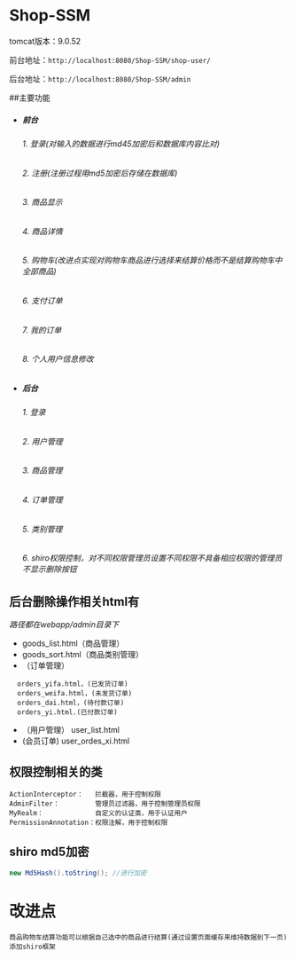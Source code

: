 # Shop-SSM

tomcat版本：9.0.52

前台地址：`http://localhost:8080/Shop-SSM/shop-user/`

后台地址：`http://localhost:8080/Shop-SSM/admin`

##主要功能
* ##### 前台
   ###### 1. 登录(对输入的数据进行md45加密后和数据库内容比对)
    ###### 2. 注册(注册过程用md5加密后存储在数据库)
    ###### 3. 商品显示
    ###### 4. 商品详情
    ###### 5. 购物车(改进点实现对购物车商品进行选择来结算价格而不是结算购物车中全部商品)
    ###### 6. 支付订单
    ###### 7. 我的订单
    ###### 8. 个人用户信息修改
* ##### 后台
   ###### 1. 登录
    ###### 2. 用户管理
    ###### 3. 商品管理
    ###### 4. 订单管理 
    ###### 5. 类别管理
    ###### 6. shiro权限控制，对不同权限管理员设置不同权限不具备相应权限的管理员不显示删除按钮



## 后台删除操作相关html有
*路径都在webapp/admin目录下*


* goods_list.html（商品管理）
* goods_sort.html（商品类别管理）
* （订单管理）
````
  orders_yifa.html，(已发货订单)
  orders_weifa.html，(未发货订单)
  orders_dai.html，(待付款订单)
  orders_yi.html.(已付款订单)
````
* （用户管理）
  user_list.html
* (会员订单)
  user_ordes_xi.html


[//]: # (## 访问控制js代码)

[//]: # (相关js代码都定义成dels（）方法。)

[//]: # (相关js文件在webapp/js/Js目录下)

[//]: # ()
[//]: # (**（也有一部分dels&#40;&#41;方法直接定义在上述html中）**)

[//]: # ()
[//]: # ()
[//]: # (```js)

[//]: # (        function dels&#40;&#41; {)

[//]: # (    $&#40;".del"&#41;.click&#40;function&#40;&#41;{)

[//]: # (        var ids = $&#40;this&#41;.attr&#40;"rel"&#41;;)

[//]: # (        layer.open&#40;{)

[//]: # (            icon:3,)

[//]: # (            content:"确认删除 ID 为："+$&#40;this&#41;.attr&#40;"rel"&#41;+" 的信息吗？",)

[//]: # (            title:"确认删除",)

[//]: # (            btn: ['确定', '取消'],)

[//]: # (            yes: function&#40;index, layero&#41;{)

[//]: # (                $.ajax&#40;{)

[//]: # (                    url : "/Shop-SSM/del_types.do",)

[//]: # (                    type : "post",)

[//]: # (                    data:{)

[//]: # (                        "id" : ids,)

[//]: # (                        "shiro_id" : eval&#40;"&#40;" + $.cookie&#40;'admin-users'&#41; + "&#41;"&#41;['admin_shiro'])

[//]: # (                    },)

[//]: # (                    dataType : "json",)

[//]: # (                    success : function &#40;m&#41; {)

[//]: # (                        console.log&#40;m&#41;)

[//]: # (                        if&#40;m.state==-1&#41;{)

[//]: # (                            layer.msg&#40;"您的权限不足，无法删除",{)

[//]: # (                                icon:5,time:3000)

[//]: # (                            }&#41;;)

[//]: # (                        }else if&#40;m.state==0&#41;{)

[//]: # (                            layer.msg&#40;"删除失败，该分类下有商品，请先转移",{)

[//]: # (                                icon:5,time:3000)

[//]: # (                            }&#41;;)

[//]: # (                        }else if&#40;m.state==1&#41;{)

[//]: # (                            layer.msg&#40;"删除成功",{)

[//]: # (                                icon:1,time:2000)

[//]: # (                            }&#41;;)

[//]: # (                            setTimeout&#40;"location.href='goods_sort.html'",1500&#41;;)

[//]: # ()
[//]: # (                        }else{)

[//]: # (                            layer.msg&#40;"删除失败",{)

[//]: # (                                icon:5,time:3000)

[//]: # (                            }&#41;;)

[//]: # (                        })

[//]: # (                    })

[//]: # (                }&#41;;)

[//]: # ()
[//]: # (            })

[//]: # (            ,btn2: function&#40;index, layero&#41;{)

[//]: # (                layer.msg&#40;"已取消",{)

[//]: # (                    icon:2,time:1000)

[//]: # (                }&#41;;)

[//]: # (            })

[//]: # (        }&#41;;)

[//]: # (        return false;)

[//]: # (    }&#41;;)

[//]: # (})


[//]: # (```)
## 权限控制相关的类
````
ActionInterceptor：   拦截器，用于控制权限
AdminFilter：         管理员过滤器，用于控制管理员权限
MyRealm：             自定义的认证类，用于认证用户
PermissionAnnotation：权限注解，用于控制权限
````
[//]: # (````)

[//]: # (* ShiroHandler.java&#40;在controller/admin目录下&#41;)

[//]: # (* 数据库相关操作AdminShiro.java)

[//]: # (* shiros.jaba&#40;在enums目录下&#41;)

[//]: # (* AdminShiroS.java&#40;在po目录下&#41;)

[//]: # ()
[//]: # (具体函数方法在各个实现接口类中以Admindel开头)

[//]: # (例如GoodsServiceImpl类中的AdmindelGoods&#40;&#41;方法)

[//]: # (````)


## shiro md5加密
```java
new Md5Hash().toString(); //进行加密
```

[//]: # (# 存在问题)

[//]: # (````)

[//]: # (下单时没有对库存进行更改&#40;place_order.jsp&#41;)

[//]: # ()
[//]: # (````)

# 改进点
````
商品购物车结算功能可以根据自己选中的商品进行结算(通过设置页面缓存来维持数据到下一页)
添加shiro框架
````